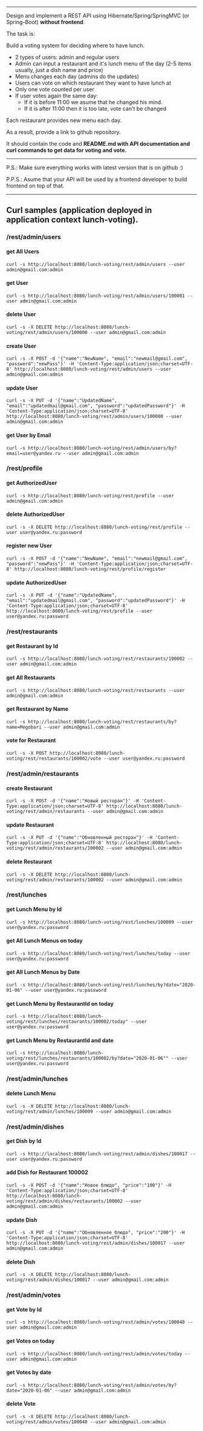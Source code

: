 ----
Design and implement a REST API using Hibernate/Spring/SpringMVC (or Spring-Boot) **without frontend**.

The task is:

Build a voting system for deciding where to have lunch.

 * 2 types of users: admin and regular users
 * Admin can input a restaurant and it's lunch menu of the day (2-5 items usually, just a dish name and price)
 * Menu changes each day (admins do the updates)
 * Users can vote on which restaurant they want to have lunch at
 * Only one vote counted per user
 * If user votes again the same day:
    - If it is before 11:00 we asume that he changed his mind.
    - If it is after 11:00 then it is too late, vote can't be changed

Each restaurant provides new menu each day.

As a result, provide a link to github repository.

It should contain the code and **README.md with API documentation and curl commands to get data for voting and vote.**

-----------------------------
P.S.: Make sure everything works with latest version that is on github :)

P.P.S.: Asume that your API will be used by a frontend developer to build frontend on top of that.

-----------------------------

## Curl samples (application deployed in application context lunch-voting).

### /rest/admin/users

#### get All Users
`curl -s http://localhost:8080/lunch-voting/rest/admin/users --user admin@gmail.com:admin`

#### get User
`curl -s http://localhost:8080/lunch-voting/rest/admin/users/100001 --user admin@gmail.com:admin`

#### delete User
`curl -s -X DELETE http://localhost:8080/lunch-voting/rest/admin/users/100000 --user admin@gmail.com:admin`

#### create User
`curl -s -X POST -d '{"name":"NewName", "email":"newmail@gmail.com", "password":"newPass"}' -H 'Content-Type:application/json;charset=UTF-8' http://localhost:8080/lunch-voting/rest/admin/users --user admin@gmail.com:admin`

#### update User
`curl -s -X PUT -d '{"name":"UpdatedName", "email":"updatedmail@gmail.com", "password":"updatedPassword"}' -H 'Content-Type:application/json;charset=UTF-8' http://localhost:8080/lunch-voting/rest/admin/users/100000 --user admin@gmail.com:admin`

#### get User by Email
`curl -s http://localhost:8080/lunch-voting/rest/admin/users/by?email=user@yandex.ru --user admin@gmail.com:admin`

### /rest/profile

#### get AuthorizedUser
`curl -s http://localhost:8080/lunch-voting/rest/profile --user admin@gmail.com:admin`

#### delete AuthorizedUser
`curl -s -X DELETE http://localhost:8080/lunch-voting/rest/profile --user user@yandex.ru:password`

#### register new User
`curl -s -X POST -d '{"name":"NewName", "email":"newmail@gmail.com", "password":"newPass"}' -H 'Content-Type:application/json;charset=UTF-8' http://localhost:8080/lunch-voting/rest/profile/register`

#### update AuthorizedUser
`curl -s -X PUT -d '{"name":"UpdatedName", "email":"updatedmail@gmail.com", "password":"updatedPassword"}' -H 'Content-Type:application/json;charset=UTF-8' http://localhost:8080/lunch-voting/rest/profile --user user@yandex.ru:password`

### /rest/restaurants

#### get Restaurant by Id
`curl -s http://localhost:8080/lunch-voting/rest/restaurants/100002 --user admin@gmail.com:admin`

#### get All Restaurants
`curl -s http://localhost:8080/lunch-voting/rest/restaurants --user admin@gmail.com:admin`

#### get Restaurant by Name
`curl -s http://localhost:8080/lunch-voting/rest/restaurants/by?name=Megobari --user admin@gmail.com:admin`

#### vote for Restaurant
`curl -s -X POST http://localhost:8080/lunch-voting/rest/restaurants/100002/vote --user user@yandex.ru:password`

### /rest/admin/restaurants

#### create Restaurant
`curl -s -X POST -d '{"name":"Новый ресторан"}' -H 'Content-Type:application/json;charset=UTF-8' http://localhost:8080/lunch-voting/rest/admin/restaurants --user admin@gmail.com:admin`

#### update Restaurant
`curl -s -X PUT -d '{"name":"Обновленный ресторан"}' -H 'Content-Type:application/json;charset=UTF-8' http://localhost:8080/lunch-voting/rest/admin/restaurants/100002 --user admin@gmail.com:admin`

#### delete Restaurant
`curl -s -X DELETE http://localhost:8080/lunch-voting/rest/admin/restaurants/100002 --user admin@gmail.com:admin`

### /rest/lunches

#### get Lunch Menu by Id
`curl -s http://localhost:8080/lunch-voting/rest/lunches/100009 --user user@yandex.ru:password`

#### get All Lunch Menus on today
`curl -s http://localhost:8080/lunch-voting/rest/lunches/today --user user@yandex.ru:password`

#### get All Lunch Menus by Date
`curl -s http://localhost:8080/lunch-voting/rest/lunches/by?date="2020-01-06" --user user@yandex.ru:password`

#### get Lunch Menu by RestaurantId on today
`curl -s http://localhost:8080/lunch-voting/rest/lunches/restaurants/100002/today" --user user@yandex.ru:password`

#### get Lunch Menu by RestaurantId and date
`curl -s http://localhost:8080/lunch-voting/rest/lunches/restaurants/100002/by?date="2020-01-06"" --user user@yandex.ru:password`

### /rest/admin/lunches

#### delete Lunch Menu
`curl -s -X DELETE http://localhost:8080/lunch-voting/rest/admin/lunches/100009 --user admin@gmail.com:admin`

### /rest/admin/dishes

#### get Dish by Id
`curl -s http://localhost:8080/lunch-voting/rest/admin/dishes/100017 --user user@yandex.ru:password`

#### add Dish for Restaurant 100002
`curl -s -X POST -d '{"name":"Новое блюдо", "price":"100"}' -H 'Content-Type:application/json;charset=UTF-8' http://localhost:8080/lunch-voting/rest/admin/dishes/restaurants/100002 --user admin@gmail.com:admin`

#### update Dish
`curl -s -X PUT -d '{"name":"Обновленное блюдо", "price":"200"}' -H 'Content-Type:application/json;charset=UTF-8' http://localhost:8080/lunch-voting/rest/admin/dishes/100017 --user admin@gmail.com:admin`

#### delete Dish
`curl -s -X DELETE http://localhost:8080/lunch-voting/rest/admin/dishes/100017 --user admin@gmail.com:admin`

### /rest/admin/votes

#### get Vote by Id
`curl -s http://localhost:8080/lunch-voting/rest/admin/votes/100040 --user admin@gmail.com:admin`

#### get Votes on today
`curl -s http://localhost:8080/lunch-voting/rest/admin/votes/today --user admin@gmail.com:admin`

#### get Votes by date
`curl -s http://localhost:8080/lunch-voting/rest/admin/votes/by?date="2020-01-06" --user admin@gmail.com:admin`

#### delete Vote
`curl -s -X DELETE http://localhost:8080/lunch-voting/rest/admin/votes/100040 --user admin@gmail.com:admin`